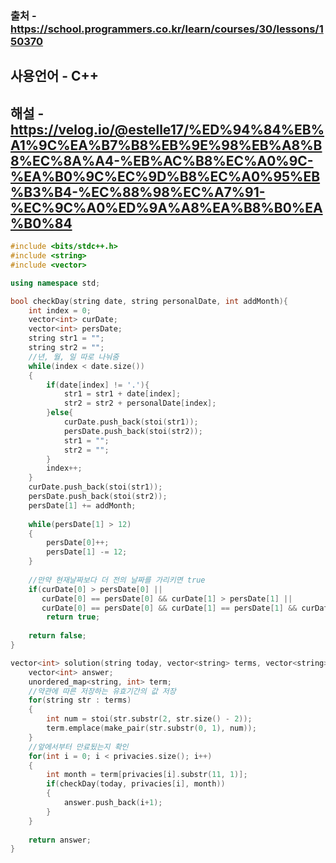 ### 출처 - https://school.programmers.co.kr/learn/courses/30/lessons/150370
## 사용언어 - C++
## 해설 - https://velog.io/@estelle17/%ED%94%84%EB%A1%9C%EA%B7%B8%EB%9E%98%EB%A8%B8%EC%8A%A4-%EB%AC%B8%EC%A0%9C-%EA%B0%9C%EC%9D%B8%EC%A0%95%EB%B3%B4-%EC%88%98%EC%A7%91-%EC%9C%A0%ED%9A%A8%EA%B8%B0%EA%B0%84

```cpp
#include <bits/stdc++.h>
#include <string>
#include <vector>

using namespace std;

bool checkDay(string date, string personalDate, int addMonth){
    int index = 0;
    vector<int> curDate;
    vector<int> persDate;
    string str1 = "";
    string str2 = "";
    //년, 월, 일 따로 나눠줌
    while(index < date.size())
    {
        if(date[index] != '.'){
            str1 = str1 + date[index];
            str2 = str2 + personalDate[index];
        }else{
            curDate.push_back(stoi(str1));
            persDate.push_back(stoi(str2));
            str1 = "";
            str2 = "";
        }
        index++;
    }
    curDate.push_back(stoi(str1));
    persDate.push_back(stoi(str2));
    persDate[1] += addMonth;
    
    while(persDate[1] > 12)
    {
        persDate[0]++;
        persDate[1] -= 12;
    }
 
    //만약 현재날짜보다 더 전의 날짜를 가리키면 true
    if(curDate[0] > persDate[0] ||
       curDate[0] == persDate[0] && curDate[1] > persDate[1] ||
       curDate[0] == persDate[0] && curDate[1] == persDate[1] && curDate[2] >= persDate[2])
        return true;
    
    return false;
}

vector<int> solution(string today, vector<string> terms, vector<string> privacies) {
    vector<int> answer;
    unordered_map<string, int> term;
    //약관에 따른 저장하는 유효기간의 값 저장
    for(string str : terms)
    {
        int num = stoi(str.substr(2, str.size() - 2));
        term.emplace(make_pair(str.substr(0, 1), num));
    }
    //앞에서부터 만료됬는지 확인
    for(int i = 0; i < privacies.size(); i++)
    {
        int month = term[privacies[i].substr(11, 1)];
        if(checkDay(today, privacies[i], month))
        {
            answer.push_back(i+1);
        }
    }
    
    return answer;
}
```